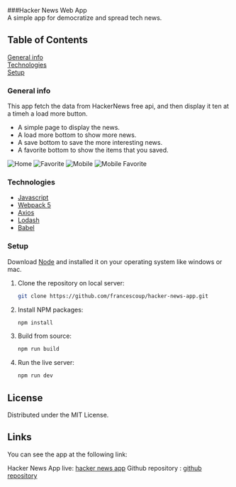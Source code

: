 ###Hacker News Web App</br>
A simple app for democratize and spread tech news.
## Table of Contents
[General info](#general-info)</br>
[Technologies](#technologies)</br>
[Setup](#setup)</br>


### General info
This app fetch the data from HackerNews free api, and then display it ten at a timeh a load more button.
* A simple page to display the news.
* A load more bottom to show more news.
* A save bottom to save the more interesting news.
* A favorite bottom to show the items that you saved.

![Home](.src/screen-shots/home-page.png)
![Favorite](.src/screen-shots/home-page-favorite.png)
![Mobile](.src/screen-shots/home-mobile.png)
![Mobile Favorite](.src/screen-shots/home-mobile-favorite.png)

### Technologies 

- [Javascript](https://developer.mozilla.org/en-US/docs/Web/JavaScript?retiredLocale=it)
- [Webpack 5](https://webpack.js.org/blog/2020-10-10-webpack-5-release/)
- [Axios](https://github.com/axios/axios)
- [Lodash](https://lodash.com/)
- [Babel](https://babeljs.io/setup#installation)



### Setup

Download [Node](https://nodejs.org/en/) and installed it on your operating system like windows or mac.



1. Clone the repository on local server:

   ```sh
   git clone https://github.com/francescoup/hacker-news-app.git
   ```

2. Install NPM packages:

   ```sh
   npm install
   ```

3. Build from source:

   ```sh
   npm run build
   ```

4. Run the live server:

	```sh
   npm run dev
   ```




## License

Distributed under the MIT License.

## Links

You can see the app at the following link:

Hacker News App live: [hacker news app](https://hacker-news-appworld.netlify.app/)
Github repository : [github repository](https://github.com/francescoup/hacker-news-app)



